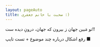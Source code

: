 ```yaml
---
layout: pageAuto
title: صحبت با خانم جعفری :)
---
```



تو مَبین جهان ز بیرون که جهان، درونِ دیده ست!!

رفع اشکال درباره چند موضوع + تست تایپ ■